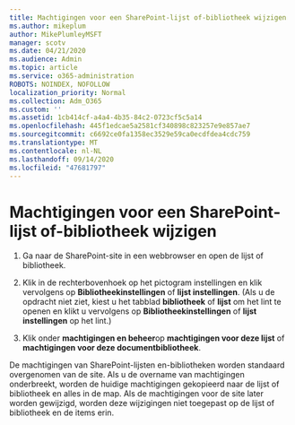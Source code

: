 ```yaml
---
title: Machtigingen voor een SharePoint-lijst of-bibliotheek wijzigen
ms.author: mikeplum
author: MikePlumleyMSFT
manager: scotv
ms.date: 04/21/2020
ms.audience: Admin
ms.topic: article
ms.service: o365-administration
ROBOTS: NOINDEX, NOFOLLOW
localization_priority: Normal
ms.collection: Adm_O365
ms.custom: ''
ms.assetid: 1cb414cf-a4a4-4b35-84c2-0723cf5c5a14
ms.openlocfilehash: 445f1edcae5a2581cf340898c823257e9e857ae7
ms.sourcegitcommit: c6692ce0fa1358ec3529e59ca0ecdfdea4cdc759
ms.translationtype: MT
ms.contentlocale: nl-NL
ms.lasthandoff: 09/14/2020
ms.locfileid: "47681797"
---
```

# <a name="change-permissions-for-a-sharepoint-list-or-library"></a>Machtigingen voor een SharePoint-lijst of-bibliotheek wijzigen

1. Ga naar de SharePoint-site in een webbrowser en open de lijst of bibliotheek.
    
2. Klik in de rechterbovenhoek op het pictogram instellingen en klik vervolgens op **Bibliotheekinstellingen** of **lijst instellingen**. (Als u de opdracht niet ziet, kiest u het tabblad **bibliotheek** of **lijst** om het lint te openen en klikt u vervolgens op **Bibliotheekinstellingen** of **lijst instellingen** op het lint.) 
    
3. Klik onder **machtigingen en beheer**op **machtigingen voor deze lijst** of **machtigingen voor deze documentbibliotheek**.
    
De machtigingen van SharePoint-lijsten en-bibliotheken worden standaard overgenomen van de site. Als u de overname van machtigingen onderbreekt, worden de huidige machtigingen gekopieerd naar de lijst of bibliotheek en alles in de map. Als de machtigingen voor de site later worden gewijzigd, worden deze wijzigingen niet toegepast op de lijst of bibliotheek en de items erin.
  

